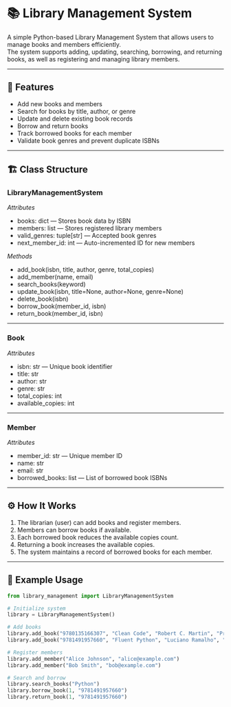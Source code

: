 # 📚 Library Management System

A simple Python-based Library Management System that allows users to manage books and members efficiently.  
The system supports adding, updating, searching, borrowing, and returning books, as well as registering and managing library members.

---

## 🧩 Features

- Add new books and members  
- Search for books by title, author, or genre  
- Update and delete existing book records  
- Borrow and return books  
- Track borrowed books for each member  
- Validate book genres and prevent duplicate ISBNs  

---

## 🏗 Class Structure

### LibraryManagementSystem
*Attributes*
- books: dict — Stores book data by ISBN  
- members: list — Stores registered library members  
- valid_genres: tuple[str] — Accepted book genres  
- next_member_id: int — Auto-incremented ID for new members  

*Methods*
- add_book(isbn, title, author, genre, total_copies)  
- add_member(name, email)  
- search_books(keyword)  
- update_book(isbn, title=None, author=None, genre=None)  
- delete_book(isbn)  
- borrow_book(member_id, isbn)  
- return_book(member_id, isbn)

---

### Book
*Attributes*
- isbn: str — Unique book identifier  
- title: str  
- author: str  
- genre: str  
- total_copies: int  
- available_copies: int  

---

### Member
*Attributes*
- member_id: str — Unique member ID  
- name: str  
- email: str  
- borrowed_books: list — List of borrowed book ISBNs  

---

## ⚙ How It Works

1. The librarian (user) can add books and register members.
2. Members can borrow books if available.
3. Each borrowed book reduces the available copies count.
4. Returning a book increases the available copies.
5. The system maintains a record of borrowed books for each member.

---

## 🧠 Example Usage

```python
from library_management import LibraryManagementSystem

# Initialize system
library = LibraryManagementSystem()

# Add books
library.add_book("9780135166307", "Clean Code", "Robert C. Martin", "Programming", 5)
library.add_book("9781491957660", "Fluent Python", "Luciano Ramalho", "Programming", 3)

# Register members
library.add_member("Alice Johnson", "alice@example.com")
library.add_member("Bob Smith", "bob@example.com")

# Search and borrow
library.search_books("Python")
library.borrow_book(1, "9781491957660")
library.return_book(1, "9781491957660")